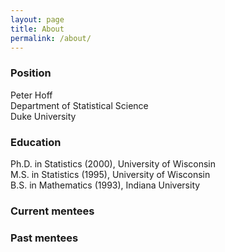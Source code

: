 ```yaml
---
layout: page
title: About
permalink: /about/
---
```




### Position

Peter Hoff   
Department of Statistical Science    
Duke University    

### Education
Ph.D. in Statistics (2000), University of Wisconsin   
M.S. in Statistics (1995), University of Wisconsin   
B.S. in Mathematics (1993), Indiana University   


### Current mentees

### Past mentees




